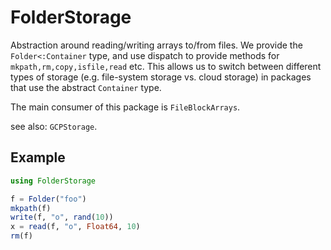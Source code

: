# FolderStorage

Abstraction around reading/writing arrays to/from files.  We provide the
`Folder<:Container` type, and use dispatch to provide methods for
`mkpath,rm,copy,isfile,read` etc.  This allows us to switch between different
types of storage (e.g. file-system storage vs. cloud storage) in packages that
use the abstract `Container` type.

The main consumer of this package is `FileBlockArrays`.

see also: `GCPStorage`.

## Example
```julia
using FolderStorage

f = Folder("foo")
mkpath(f)
write(f, "o", rand(10))
x = read(f, "o", Float64, 10)
rm(f)
```
